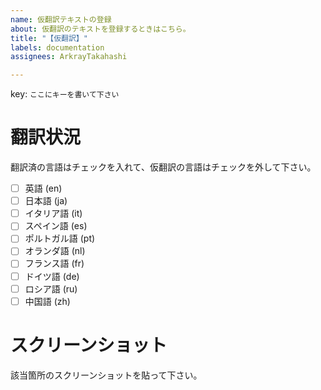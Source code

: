 ```yaml
---
name: 仮翻訳テキストの登録
about: 仮翻訳のテキストを登録するときはこちら。
title: "【仮翻訳】"
labels: documentation
assignees: ArkrayTakahashi

---
```


key: `ここにキーを書いて下さい`

# 翻訳状況
翻訳済の言語はチェックを入れて、仮翻訳の言語はチェックを外して下さい。
- [ ] 英語 (en)
- [ ] 日本語 (ja)
- [ ] イタリア語 (it)
- [ ] スペイン語 (es)
- [ ] ポルトガル語 (pt)
- [ ] オランダ語 (nl)
- [ ] フランス語 (fr)
- [ ] ドイツ語 (de)
- [ ] ロシア語 (ru)
- [ ] 中国語 (zh)

# スクリーンショット
該当箇所のスクリーンショットを貼って下さい。
